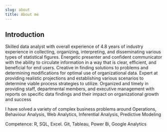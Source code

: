 ```yaml
---
slug: about
title: About me
---
```


## Introduction
Skilled data analyst with overall experience of 4.8 years of industry experience in collecting, organizing, interpreting, and disseminating various types of statistical figures. Energetic presenter and confident communicator with the ability to circulate information in a way that is clear, efficient, and beneficial for end users. Creative in finding solutions to problems and determining modifications for optimal use of organizational data. Expert at providing realistic projections and establishing various scenarios to determine viable process strategies to utilize. Organized and timely in providing staff, departmental members, and executive management with reports on specific data findings and their impact on organizational growth and success

I have solved a variety of complex business problems around Operations,  Behaviour Analysis, Web Analytics, Inferential Analysis, Predictive Modeling

Competence: R, SQL, Excel. Git, Tableau, Power Bi, Google Analytics
